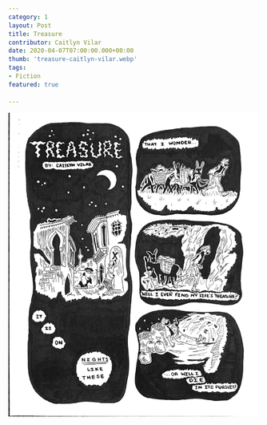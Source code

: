 ```yaml
---
category: 1
layout: Post
title: Treasure
contributor: Caitlyn Vilar
date: 2020-04-07T07:00:00.000+00:00
thumb: 'treasure-caitlyn-vilar.webp'
tags: 
- Fiction
featured: true

---
```

![Comic strip: IT IS ON NIGHTS LIKE THESE / THAT I WONDER / WILL I EVER FIND MY LIFE'S TREASURE? / ... OR WILL I DIE IN ITS PURSUIT?](/uploads/treasure-caitlyn-vilar.png)